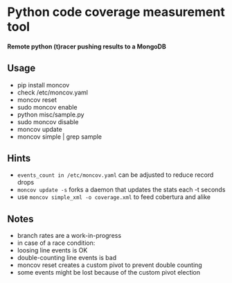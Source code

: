 Python code coverage measurement tool
=====================================
#### Remote python (t)racer pushing results to a MongoDB

Usage
-----

* pip install moncov
* check /etc/moncov.yaml
* moncov reset
* sudo moncov enable 
* python misc/sample.py
* sudo moncov disable
* moncov update
* moncov simple | grep sample

Hints
-----
* `events_count in /etc/moncov.yaml` can be adjusted to reduce record drops
* `moncov update -s` forks a daemon that updates the stats each -t seconds
* use `moncov simple_xml -o coverage.xml` to feed cobertura and alike


Notes
-----
* branch rates are a work-in-progress
* in case of a race condition:
* loosing line events is OK
* double-counting line events is bad
* moncov reset creates a custom pivot to prevent double counting
* some events might be lost because of the custom pivot election
